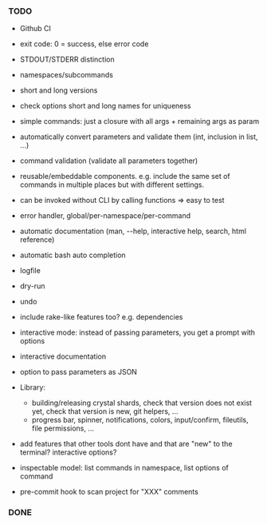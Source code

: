 

### TODO

- Github CI
- exit code: 0 = success, else error code
- STDOUT/STDERR distinction
- namespaces/subcommands
- short and long versions
- check options short and long names for uniqueness
- simple commands: just a closure with all args + remaining args as param
- automatically convert parameters and validate them (int, inclusion in list, ...)
- command validation (validate all parameters together)
- reusable/embeddable components. e.g. include the same set of commands in multiple places but with different settings.
- can be invoked without CLI by calling functions => easy to test
- error handler, global/per-namespace/per-command
- automatic documentation (man, --help, interactive help, search, html reference)
- automatic bash auto completion
- logfile
- dry-run
- undo
- include rake-like features too? e.g. dependencies
- interactive mode: instead of passing parameters, you get a prompt with options
- interactive documentation
- option to pass parameters as JSON

- Library:
  - building/releasing crystal shards, check that version does not exist yet, check that version is new, git helpers, ...
  - progress bar, spinner, notifications, colors, input/confirm, fileutils, file permissions, ...
- add features that other tools dont have and that are "new" to the terminal? interactive options?
- inspectable model: list commands in namespace, list options of command

- pre-commit hook to scan project for "XXX" comments

### DONE
